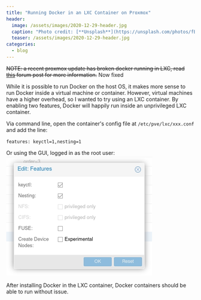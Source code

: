```yaml
---
title: "Running Docker in an LXC Container on Proxmox"
header:
  image: /assets/images/2020-12-29-header.jpg
  caption: "Photo credit: [**Unsplash**](https://unsplash.com/photos/fBZOVyF-96w)"
  teaser: /assets/images/2020-12-29-header.jpg
categories:
  - blog
---
```


~~NOTE: a recent proxmox update has broken docker running in LXC, read [this](https://forum.proxmox.com/threads/docker-in-lxc-l%C3%A4uft-nicht-mehr.83651/) forum post for more information.~~ Now fixed

While it is possible to run Docker on the host OS, it makes more sense to run Docker inside a virtual machine or container. However, virtual machines have a higher overhead, so I wanted to try using an LXC container. By enabling two features, Docker will happily run inside an unprivileged LXC container.

Via command line, open the container's config file at `/etc/pve/lxc/xxx.conf` and add the line: 

```
features: keyctl=1,nesting=1
```

Or using the GUI, logged in as the root user:
![Proxmox GUI](/assets/images/2020-12-29-proxmox.jpg)

After installing Docker in the LXC container, Docker containers should be able to run without issue.
